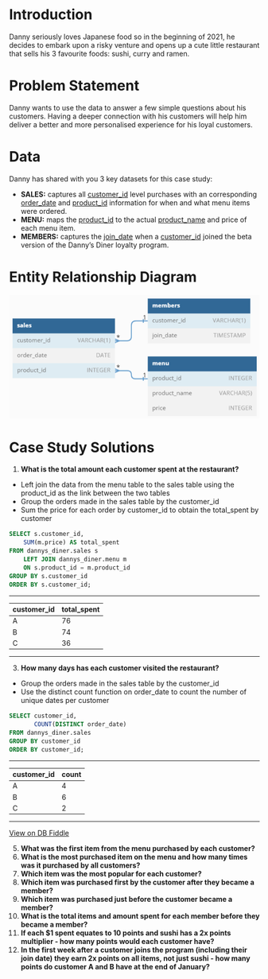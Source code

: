 # Introduction

Danny seriously loves Japanese food so in the beginning of 2021, he decides to embark upon a risky venture and opens up a cute little restaurant that sells his 3 favourite foods: sushi, curry and ramen.

# Problem Statement

Danny wants to use the data to answer a few simple questions about his customers. Having a deeper connection with his customers will help him deliver a better and more personalised experience for his loyal customers.

# Data

Danny has shared with you 3 key datasets for this case study:
* **SALES:** captures all [customer_id]() level purchases with an corresponding [order_date]() and [product_id]() information for when and what menu items were ordered.
* **MENU:** maps the [product_id]() to the actual [product_name]() and price of each menu item.
* **MEMBERS:** captures the [join_date]() when a [customer_id]() joined the beta version of the Danny’s Diner loyalty program.

# Entity Relationship Diagram

<p align="center">
  <img src="ER_Diagram.png" alt="ER_Diagram" width="600"/>
</p>


# Case Study Solutions

1. **What is the total amount each customer spent at the restaurant?**

* Left join the data from the menu table to the sales table using the product_id as the link between the two tables
* Group the orders made in the sales table by the customer_id
* Sum the price for each order by customer_id to obtain the total_spent by customer
```SQL
SELECT s.customer_id, 
	SUM(m.price) AS total_spent
FROM dannys_diner.sales s
	LEFT JOIN dannys_diner.menu m 
	ON s.product_id = m.product_id
GROUP BY s.customer_id
ORDER BY s.customer_id;
```
---
| customer_id | total_spent |
| ----------- | ----------- |
| A           | 76          |
| B           | 74          |
| C           | 36          |

---



3. **How many days has each customer visited the restaurant?**
* Group the orders made in the sales table by the customer_id
* Use the distinct count function on order_date to count the number of unique dates per customer

```SQL
SELECT customer_id, 
       COUNT(DISTINCT order_date)
FROM dannys_diner.sales
GROUP BY customer_id
ORDER BY customer_id;
```
---

| customer_id | count |
| ----------- | ----- |
| A           | 4     |
| B           | 6     |
| C           | 2     |

---

[View on DB Fiddle](https://www.db-fiddle.com/f/2rM8RAnq7h5LLDTzZiRWcd/138)

5. **What was the first item from the menu purchased by each customer?**
6. **What is the most purchased item on the menu and how many times was it purchased by all customers?**
7. **Which item was the most popular for each customer?**
8. **Which item was purchased first by the customer after they became a member?**
9. **Which item was purchased just before the customer became a member?**
10. **What is the total items and amount spent for each member before they became a member?**
11. **If each $1 spent equates to 10 points and sushi has a 2x points multiplier - how many points would each customer have?**
12. **In the first week after a customer joins the program (including their join date) they earn 2x points on all items, not just sushi - how many points do customer A and B have at the end of January?**


